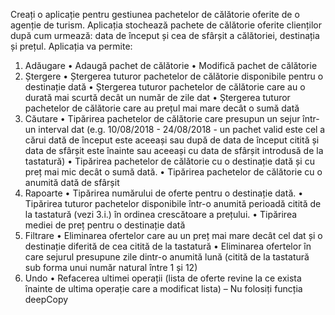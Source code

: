 Creați o aplicație pentru gestiunea pachetelor de călătorie oferite de o agenție de turism. Aplicația stochează pachete de călătorie oferite clienților după cum urmează: data de început și cea de sfârșit a călătoriei, destinația și prețul. Aplicația va permite:
1. Adăugare
• Adaugă pachet de călătorie
• Modifică pachet de călătorie
2. Ștergere
• Ștergerea tuturor pachetelor de călătorie disponibile pentru o destinație dată
• Ștergerea tuturor pachetelor de călătorie care au o durată mai scurtă decât un număr de zile dat
• Ștergerea tuturor pachetelor de călătorie care au prețul mai mare decât o sumă dată
3. Căutare
• Tipărirea pachetelor de călătorie care presupun un sejur într-un interval dat (e.g. 10/08/2018 - 24/08/2018 - un pachet valid este cel a cărui dată de început este aceeași sau după de data de început citită și data de sfârșit este înainte sau aceeași cu data de sfârșit introdusă de la tastatură)
• Tipărirea pachetelor de călătorie cu o destinație dată și cu preț mai mic decât o sumă dată.
• Tipărirea pachetelor de călătorie cu o anumită dată de sfârșit
4. Rapoarte
• Tipărirea numărului de oferte pentru o destinație dată.
• Tipărirea tuturor pachetelor disponibile într-o anumită perioadă citită de la tastatură (vezi 3.i.) în ordinea crescătoare a prețului.
• Tipărirea mediei de preț pentru o destinație dată
5. Filtrare
• Eliminarea ofertelor care au un preț mai mare decât cel dat și o destinație diferită de cea citită de la tastatură
• Eliminarea ofertelor în care sejurul presupune zile dintr-o anumită lună (citită de la tastatură sub forma unui număr natural între 1 și 12)
6. Undo
• Refacerea ultimei operații (lista de oferte revine la ce exista înainte de ultima operație care a modificat lista) – Nu folosiți funcția deepCopy

